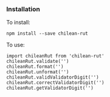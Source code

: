 ### Installation

To install:

```
npm install --save chilean-rut
```

To use:

```
import chileanRut from 'chilean-rut'
chileanRut.validate('')
chileanRut.format('')
chileanRut.unformat('')
chileanRut.validValidatorDigit('')
chileanRut.correctValidatorDigit('')
chileanRut.getValidatorDigit('')
```